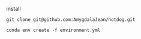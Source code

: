 install

`git clone git@github.com:AmygdalaJean/hotdog.git`

`conda env create -f environment.yml`

